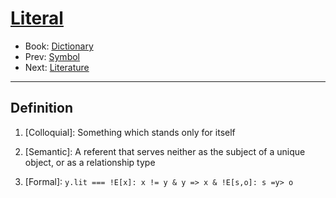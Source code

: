 # [Literal](https://dna-platform.github.io/inexplicable-phenomena/dictionary/literal.html)
- Book: [Dictionary](./.dictionary.md)
- Prev: [Symbol](./symbol.md)
- Next: [Literature](./literature.md)
---

## Definition

1. [Colloquial]: Something which stands only for itself

2. [Semantic]: A referent that serves neither as the subject of a unique object, or as a relationship type

3. [Formal]: `y.lit === !E[x]: x != y & y => x & !E[s,o]: s =y> o`